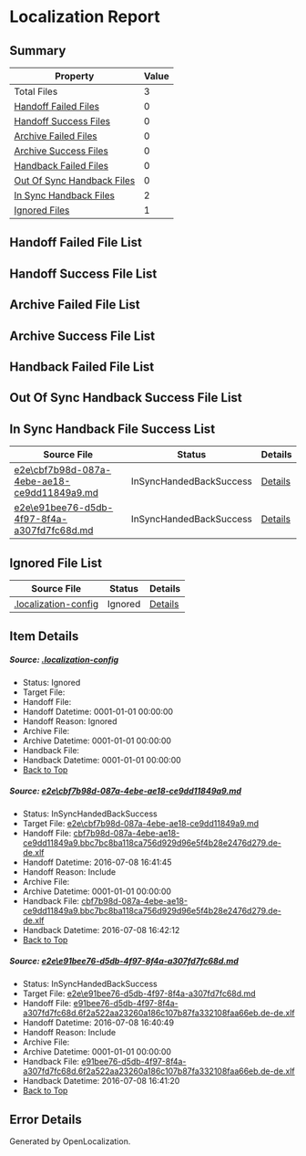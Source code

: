 # <a name='report-top'></a> Localization Report

## Summary
 Property | Value 
 -------- | ----- 
 Total Files | 3
[ Handoff Failed Files ](#handoff-failed-list)| 0
[ Handoff Success Files ](#handoff-success-list)| 0
[ Archive Failed Files ](#archive-failed-list)| 0
[ Archive Success Files ](#archive-success-list)| 0
[ Handback Failed Files ](#handback-failed-list)| 0
[ Out Of Sync Handback Files ](#outofsync-handback-success-list)| 0
[ In Sync Handback Files ](#insync-handback-success-list)| 2
[ Ignored Files ](#ignored-list)| 1

## <a name='handoff-failed-list'></a> Handoff Failed File List

## <a name='handoff-success-list'></a> Handoff Success File List

## <a name='archive-failed-list'></a> Archive Failed File List

## <a name='archive-success-list'></a> Archive Success File List

## <a name='handback-failed-list'></a> Handback Failed File List

## <a name='outofsync-handback-success-list'></a> Out Of Sync Handback Success File List

## <a name='insync-handback-success-list'></a> In Sync Handback File Success List
 Source File | Status | Details 
 ----------- | ------ | ------- 
 [e2e\cbf7b98d-087a-4ebe-ae18-ce9dd11849a9.md](https://github.com/OpenLocalizationTestOrg/oltest/blob/4861f86ab2945afb60df92f4894d02c22812fa18/e2e/cbf7b98d-087a-4ebe-ae18-ce9dd11849a9.md) | InSyncHandedBackSuccess | [Details](#c4d261790fde3591901753ce7264d622f936c4f01)
 [e2e\e91bee76-d5db-4f97-8f4a-a307fd7fc68d.md](https://github.com/OpenLocalizationTestOrg/oltest/blob/ceb8a8595641540ee0c81d32a9074bf9465c6089/e2e/e91bee76-d5db-4f97-8f4a-a307fd7fc68d.md) | InSyncHandedBackSuccess | [Details](#ce544b2b2f9c4d7cf335b3b9399a8a7ad36164112)

## <a name='ignored-list'></a> Ignored File List
 Source File | Status | Details 
 ----------- | ------ | ------- 
 [.localization-config](https://github.com/OpenLocalizationTestOrg/oltest/blob/4861f86ab2945afb60df92f4894d02c22812fa18/.localization-config) | Ignored | [Details](#3d4f252ac210baf56311d7e97dcc2db10974dbd20)

## Item Details
##### <a name='3d4f252ac210baf56311d7e97dcc2db10974dbd20'></a> Source: [.localization-config](https://github.com/OpenLocalizationTestOrg/oltest/blob/4861f86ab2945afb60df92f4894d02c22812fa18/.localization-config)
* Status: Ignored
* Target File: 
* Handoff File: 
* Handoff Datetime: 0001-01-01 00:00:00
* Handoff Reason: Ignored
* Archive File: 
* Archive Datetime: 0001-01-01 00:00:00
* Handback File: 
* Handback Datetime: 0001-01-01 00:00:00
* [Back to Top](#report-top)

##### <a name='c4d261790fde3591901753ce7264d622f936c4f01'></a> Source: [e2e\cbf7b98d-087a-4ebe-ae18-ce9dd11849a9.md](https://github.com/OpenLocalizationTestOrg/oltest/blob/4861f86ab2945afb60df92f4894d02c22812fa18/e2e/cbf7b98d-087a-4ebe-ae18-ce9dd11849a9.md)
* Status: InSyncHandedBackSuccess
* Target File: [e2e\cbf7b98d-087a-4ebe-ae18-ce9dd11849a9.md](https://github.com/OpenLocalizationTestOrg/oltest-dede-fly/blob/94c9e3f137edf402179cfecd20eab3f578f0871b/e2e/cbf7b98d-087a-4ebe-ae18-ce9dd11849a9.md)
* Handoff File: [cbf7b98d-087a-4ebe-ae18-ce9dd11849a9.bbc7bc8ba118ca756d929d96e5f4b28e2476d279.de-de.xlf](https://github.com/OpenLocalizationTestOrg/olhandoff-e2e/blob/bcbabe67440c84585962d8703d7aa9077bb844d7/ol-handoff/OpenLocalizationTestOrg/oltest-dede-fly/ci/ht/cbf7b98d-087a-4ebe-ae18-ce9dd11849a9.bbc7bc8ba118ca756d929d96e5f4b28e2476d279.de-de.xlf)
* Handoff Datetime: 2016-07-08 16:41:45
* Handoff Reason: Include
* Archive File: 
* Archive Datetime: 0001-01-01 00:00:00
* Handback File: [cbf7b98d-087a-4ebe-ae18-ce9dd11849a9.bbc7bc8ba118ca756d929d96e5f4b28e2476d279.de-de.xlf](https://github.com/OpenLocalizationTestOrg/olhandback-e2e/blob/c23ea969d7fe0061dfe41ade0b520c996204ce42/ol-handback/OpenLocalizationTestOrg/oltest-dede-fly/ci/ht/cbf7b98d-087a-4ebe-ae18-ce9dd11849a9.bbc7bc8ba118ca756d929d96e5f4b28e2476d279.de-de.xlf)
* Handback Datetime: 2016-07-08 16:42:12
* [Back to Top](#report-top)

##### <a name='ce544b2b2f9c4d7cf335b3b9399a8a7ad36164112'></a> Source: [e2e\e91bee76-d5db-4f97-8f4a-a307fd7fc68d.md](https://github.com/OpenLocalizationTestOrg/oltest/blob/ceb8a8595641540ee0c81d32a9074bf9465c6089/e2e/e91bee76-d5db-4f97-8f4a-a307fd7fc68d.md)
* Status: InSyncHandedBackSuccess
* Target File: [e2e\e91bee76-d5db-4f97-8f4a-a307fd7fc68d.md](https://github.com/OpenLocalizationTestOrg/oltest-dede-fly/blob/2a5d375699c23c4a3e329869249d8f1194cd84a9/e2e/e91bee76-d5db-4f97-8f4a-a307fd7fc68d.md)
* Handoff File: [e91bee76-d5db-4f97-8f4a-a307fd7fc68d.6f2a522aa23260a186c107b87fa332108faa66eb.de-de.xlf](https://github.com/OpenLocalizationTestOrg/olhandoff-e2e/blob/30d6d1ecbc6d7f7f13343ace1f10fb63954afb80/ol-handoff/OpenLocalizationTestOrg/oltest-dede-fly/ci/ht/e91bee76-d5db-4f97-8f4a-a307fd7fc68d.6f2a522aa23260a186c107b87fa332108faa66eb.de-de.xlf)
* Handoff Datetime: 2016-07-08 16:40:49
* Handoff Reason: Include
* Archive File: 
* Archive Datetime: 0001-01-01 00:00:00
* Handback File: [e91bee76-d5db-4f97-8f4a-a307fd7fc68d.6f2a522aa23260a186c107b87fa332108faa66eb.de-de.xlf](https://github.com/OpenLocalizationTestOrg/olhandback-e2e/blob/5e97c03c86ac141d69a6c5d8d4d5cbb100f6a25d/ol-handback/OpenLocalizationTestOrg/oltest-dede-fly/ci/ht/e91bee76-d5db-4f97-8f4a-a307fd7fc68d.6f2a522aa23260a186c107b87fa332108faa66eb.de-de.xlf)
* Handback Datetime: 2016-07-08 16:41:20
* [Back to Top](#report-top)


## Error Details

Generated by OpenLocalization.

